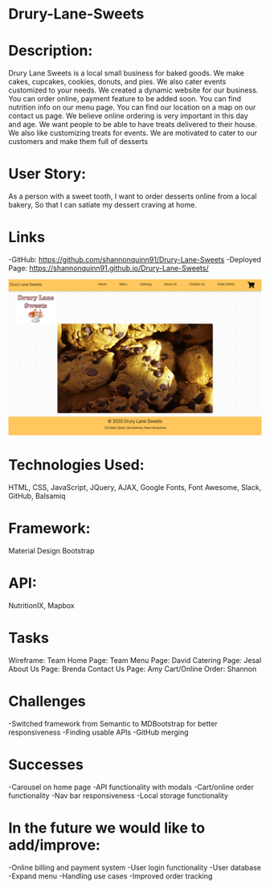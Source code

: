 # Drury-Lane-Sweets
# Description:
Drury Lane Sweets is a local small business for baked goods. We make cakes, cupcakes, cookies, donuts, and pies. We also cater events customized to your needs. We created a dynamic website for our business. You can order online, payment feature to be added soon. You can find nutrition info on our menu page. You can find our location on a map on our contact us page. We believe online ordering is very important in this day and age. We want people to be able to have treats delivered to their house. We also like customizing treats for events. We are motivated to cater to our customers and make them full of desserts

# User Story: 
As a person with a sweet tooth,
I want to order desserts online from a local bakery,
So that I can satiate my dessert craving at home.


# Links
-GitHub: https://github.com/shannonquinn91/Drury-Lane-Sweets
-Deployed Page: https://shannonquinn91.github.io/Drury-Lane-Sweets/ 

![homepage](assets/images/homepage.png)


# Technologies Used: 
HTML, CSS, JavaScript, JQuery, AJAX, Google Fonts, Font Awesome, Slack, GitHub, Balsamiq

# Framework: 
Material Design Bootstrap

# API:
NutritionIX, Mapbox

# Tasks
Wireframe: Team
Home Page: Team
Menu Page: David
Catering Page: Jesal
About Us Page: Brenda
Contact Us Page: Amy
Cart/Online Order: Shannon

# Challenges
-Switched framework from Semantic to MDBootstrap for better responsiveness
-Finding usable APIs
-GitHub merging

# Successes
-Carousel on home page 
-API functionality with modals
-Cart/online order functionality
-Nav bar responsiveness
-Local storage functionality

# In the future we would like to add/improve:
-Online billing and payment system
-User login functionality
-User database
-Expand menu
-Handling use cases
-Improved order tracking


